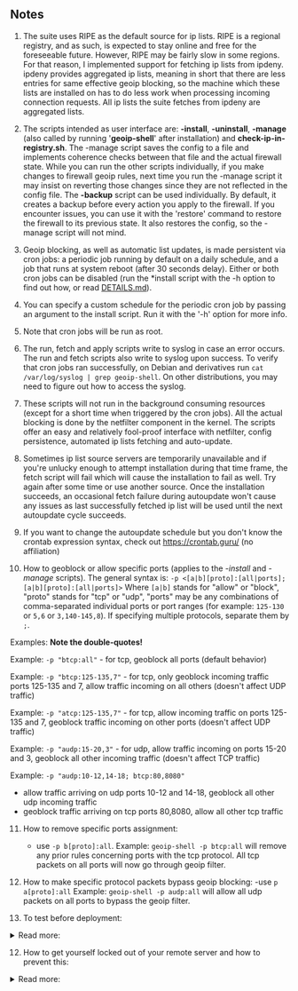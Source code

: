 ## **Notes**
1) The suite uses RIPE as the default source for ip lists. RIPE is a regional registry, and as such, is expected to stay online and free for the foreseeable future. However, RIPE may be fairly slow in some regions. For that reason, I implemented support for fetching ip lists from ipdeny. ipdeny provides aggregated ip lists, meaning in short that there are less entries for same effective geoip blocking, so the machine which these lists are installed on has to do less work when processing incoming connection requests. All ip lists the suite fetches from ipdeny are aggregated lists.

2) The scripts intended as user interface are: **-install**, **-uninstall**, **-manage** (also called by running '**geoip-shell**' after installation) and **check-ip-in-registry.sh**. The -manage script saves the config to a file and implements coherence checks between that file and the actual firewall state. While you can run the other scripts individually, if you make changes to firewall geoip rules, next time you run the -manage script it may insist on reverting those changes since they are not reflected in the config file. The **-backup** script can be used individually. By default, it creates a backup before every action you apply to the firewall. If you encounter issues, you can use it with the 'restore' command to restore the firewall to its previous state. It also restores the config, so the -manage script will not mind.

3) Geoip blocking, as well as automatic list updates, is made persistent via cron jobs: a periodic job running by default on a daily schedule, and a job that runs at system reboot (after 30 seconds delay). Either or both cron jobs can be disabled (run the *install script with the -h option to find out how, or read [DETAILS.md](/Documentation/DETAILS.md)).

4) You can specify a custom schedule for the periodic cron job by passing an argument to the install script. Run it with the '-h' option for more info.

5) Note that cron jobs will be run as root.

6) The run, fetch and apply scripts write to syslog in case an error occurs. The run and fetch scripts also write to syslog upon success. To verify that cron jobs ran successfully, on Debian and derivatives run `cat /var/log/syslog | grep geoip-shell`. On other distributions, you may need to figure out how to access the syslog.

7) These scripts will not run in the background consuming resources (except for a short time when triggered by the cron jobs). All the actual blocking is done by the netfilter component in the kernel. The scripts offer an easy and relatively fool-proof interface with netfilter, config persistence, automated ip lists fetching and auto-update.

8) Sometimes ip list source servers are temporarily unavailable and if you're unlucky enough to attempt installation during that time frame, the fetch script will fail which will cause the installation to fail as well. Try again after some time or use another source. Once the installation succeeds, an occasional fetch failure during autoupdate won't cause any issues as last successfully fetched ip list will be used until the next autoupdate cycle succeeds.

9) If you want to change the autoupdate schedule but you don't know the crontab expression syntax, check out https://crontab.guru/ (no affiliation)

10) How to geoblock or allow specific ports (applies to the _-install_ and _-manage_ scripts).
    The general syntax is: `-p <[a|b][proto]:[all|ports];[a|b][proto]:[all|ports]>`
    Where `[a|b]` stands for "allow" or "block", "proto" stands for "tcp" or "udp", "ports" may be any combinations of comma-separated individual ports or port ranges (for example: `125-130` or `5,6` or `3,140-145,8`).
    If specifying multiple protocols, separate them by `;`.

Examples:
**Note the double-quotes!**

Example: `-p "btcp:all"` - for tcp, geoblock all ports (default behavior)

Example: `-p "btcp:125-135,7"` - for tcp, only geoblock incoming traffic ports 125-135 and 7, allow traffic incoming on all others (doesn't affect UDP traffic)

Example: `-p "atcp:125-135,7"` - for tcp, allow incoming traffic on ports 125-135 and 7, geoblock traffic incoming on other ports (doesn't affect UDP traffic)

Example: `-p "audp:15-20,3"` - for udp, allow traffic incoming on ports 15-20 and 3, geoblock all other incoming traffic (doesn't affect TCP traffic)

Example: `-p "audp:10-12,14-18; btcp:80,8080"`
- allow traffic arriving on udp ports 10-12 and 14-18, geoblock all other udp incoming traffic
- geoblock traffic arriving on tcp ports 80,8080, allow all other tcp traffic

11) How to remove specific ports assignment:
    - use `-p b[proto]:all`.
	Example: `geoip-shell -p btcp:all` will remove any prior rules concerning ports with the tcp protocol. All tcp packets on all ports will now go through geoip filter.

12) How to make specific protocol packets bypass geoip blocking:
    -use `p a[proto]:all`
	Example: `geoip-shell -p audp:all` will allow all udp packets on all ports to bypass the geoip filter.

13) To test before deployment:
<details> <summary>Read more:</summary>
  
- You can run the install script with the "-k" (noblock) option to apply all actions except actually blocking incoming connections. This way you can make sure no errors are encountered and check the resulting firewall config before commiting to actual blocking. To enable blocking later, use the *manage script.
- You can run the install script with the "-n" option to skip creating the reboot cron job which implements persistence and with the '-s disable' option to skip creating the autoupdate cron job. This way, a simple machine restart should undo all changes made to the firewall (unless you have some software that restores firewall settings after reboot). For example: `sh geoip-shell-install -c <country_code> -m whitelist -n -s disable`. To enable persistence and autoupdate later, reinstall without both options.

</details>

12) How to get yourself locked out of your remote server and how to prevent this:
<details> <summary>Read more:</summary>
  
There are 3 ways to get yourself locked out of your remote server with this suite:
- install in whitelist mode without including your country in the whitelist
- install in whitelist mode and later remove your country from the whitelist
- Blacklist your country (either during installation or later)

The -manage script will warn you in each of these situations and wait for your input (you can press Y and do it anyway), but that depends on you correctly specifying your country code during installation. The -install script will ask you about it. If you prefer, you can skip by pressing Enter - that will disable this feature. If you do provide the -install script your country code, it will be added to the config file on your machine and the -manage script will read the value and perform the necessary checks, during installation or later when you want to make changes to the blacklist/whitelist.

</details>

